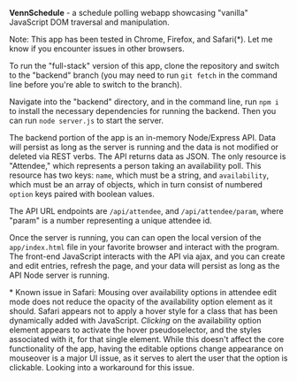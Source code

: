 **VennSchedule** - a schedule polling webapp showcasing "vanilla" JavaScript DOM traversal and manipulation.

Note: This app has been tested in Chrome, Firefox, and Safari(\*). Let me know if you encounter issues in other browsers.

To run the "full-stack" version of this app, clone the repository and switch to the "backend" branch (you may need to run `git fetch` in the command line before you're able to switch to the branch).

Navigate into the "backend" directory, and in the command line, run `npm i` to install the necessary dependencies for running the backend. Then you can run `node server.js` to start the server.

The backend portion of the app is an in-memory Node/Express API. Data will persist as long as the server is running and the data is not modified or deleted via REST verbs. The API returns data as JSON. The only resource is "Attendee," which represents a person taking an availability poll. This resource has two keys: `name`, which must be a string, and `availability`, which must be an array of objects, which in turn consist of numbered `option` keys paired with boolean values.

The API URL endpoints are `/api/attendee`, and `/api/attendee/param`, where "param" is a number representing a unique attendee id.

Once the server is running, you can can open the local version of the `app/index.html` file in your favorite browser and interact with the program. The front-end JavaScript interacts with the API via ajax, and you can create and edit entries, refresh the page, and your data will persist as long as the API Node server is running.

\* Known issue in Safari: Mousing over availability options in attendee edit mode does not reduce the opacity of the availability option element as it should. Safari appears not to apply a hover style for a class that has been dynamically added with JavaScript. *Clicking* on the availability option element appears to activate the hover pseudoselector, and the styles associated with it, for that single element. While this doesn't affect the core functionality of the app, having the editable options change appearance on mouseover is a major UI issue, as it serves to alert the user that the option is clickable. Looking into a workaround for this issue.
